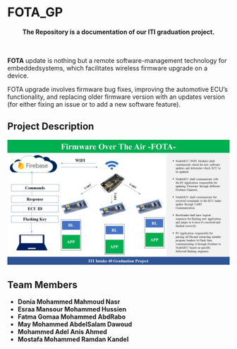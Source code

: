 # FOTA_GP
<p align="center">
  <b>The Repository is a documentation of our ITI graduation project.</b><br>
  <br><br>
</p>

**FOTA** update is nothing but a remote software-management technology for embeddedsystems, which facilitates wireless firmware upgrade on a device.

FOTA upgrade involves firmware bug fixes, improving the automotive ECU’s functionality, and replacing older firmware version with an updates version (for either fixing an issue or to add a new software feature).

## Project Description
![](/Images/ProjectDesription.jpg)

## Team Members
- **Donia Mohammed Mahmoud Nasr**
- **Esraa Mansour Mohammed Hussien**
- **Fatma Gomaa Mohammed AbdRabo**
- **May Mohammed AbdelSalam Dawoud**
- **Mohammed Adel Anis Ahmed**
- **Mostafa Mohammed Ramdan Kandel**  
